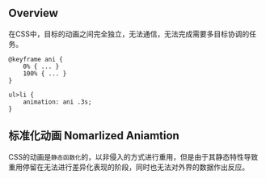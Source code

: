 ## Overview

在CSS中，目标的动画之间完全独立，无法通信，无法完成需要多目标协调的任务。

```
@keyframe ani {
    0% { ... }
    100% { ... }
}

ul>li {
    animation: ani .3s;
}
```



## 标准化动画 Nomarlized Aniamtion

CSS的动画是`静态函数化`的，以非侵入的方式进行重用，但是由于其静态特性导致重用停留在无法进行差异化表现的阶段，同时也无法对外界的数据作出反应。

